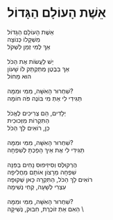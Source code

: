 # אֵשֶׁת הָעוֹלָם הַגָּדוֹל

אֵשֶׁת הָעוֹלָם הַגָּדוֹל \
מִשְׁקָלוֹ כְּנוֹצָה \
אַךְ לְמִי זְמַן לִשְׁקֹל \
\
יֵשׁ לַעֲשׂוֹת אֶת הַכֹּל \
אַךְ בַּבֶּטֶן מְתַקְתֵּק לוֹ שָׁעוֹן \
הוּא מֵחוֹל \
\
שִׁחְרוּר הָאִשָּׁה, מִמִּי וּמִמָּה? \
תַּגִּידִי לִי אַתְּ מִי בּוֹנֶה פֹּה חוֹמָה\
\
יְלָדִים, הֵם צְרִיכִים לֶאֱכֹל \
הַתִּקְרוֹת מִזְּכוּכִית \
כֵּן, רוֹאִים לָךְ הַכֹּל \
\
שִׁחְרוּר הָאִשָּׁה, מִמִּי וּמִמָּה? \
תַּגִּידִי לִי אֶת אֵיךְ הָפַכְתָּ לְשִׁפְחָה \
\
הֶרְקוּלֶס וְסִיזִיפוּס נָחִים בַּפִּנָּה \
שִׁפְחָה מֵרָצוֹן אוֹתָם מַחֲלִיפָה \
רוֹאִים לָךְ הַכֹּל, הַתִּקְרָה כָּאן שְׁקוּפָה \
עִצְרִי לְשָׁעָה, קְחִי נְשִׁימָה \
\
שִׁחְרוּר הָאִשָּׁה, מִמִּי וּמִמָּה? \
הַאִם אַתְּ זוֹכֶרֶת, חִבּוּק, נְשִׁיקָה \